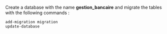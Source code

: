 Create a database with the name **gestion_bancaire** and migrate the tables with the following commands :
```
add-migration migration
update-database
```

